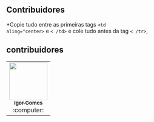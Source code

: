 ## Contribuidores

\*Copie tudo entre as primeiras tags <code><td aling="center></code> e <code>< /td></code> e cole tudo antes da tag <code>< /tr></code>,

## contribuidores  
    
<table>
    <!-- line 1 -->
    <tr>  
        <td align="center">
                <a href="https://github.com/wizardigor">
                    <kbd>
                        <img src="https://avatars3.githubusercontent.com/wizardigor?size=400" width="100px;" alt=""/>
                    </kbd>
                    <br/>
                    <sub>
                        <b>Igor Gomes</b>
                    </sub>
                </a>
                <br />
                :computer:
        </td>
    </tr>
</table>
